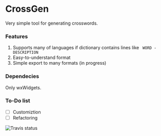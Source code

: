 # CrossGen #

Very simple tool for generating crosswords.

### Features ###

1. Supports many of languages if dictionary contains lines like `
WORD - DESCRIPTION`
2. Easy-to-understand format
3. Simple export to many formats (in progress)

### Dependecies ###
Only wxWidgets.

### To-Do list ###

* [ ] Customiztion
* [ ] Refactoring

![Travis status](https://travis-ci.org/AlekseyLobanov/CrossGen.svg)